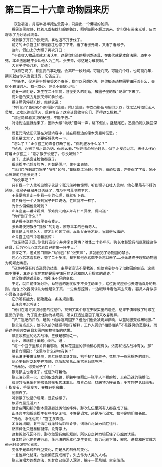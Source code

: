 # 第二百二十六章 动物园来历
        夜色凄迷，月亮半遮半掩在云雾中，只露出一个模糊的轮廓。
       猴园漆黑寂静，挂着几盏捕蚊灯般的路灯，照明范围不超过两米，非但没有带来光明，反而增添了几分诡异阴森。
       听到猴子开口的张元清，再也迈不开步伐了。
       前方的止杀宫主和银瑶郡主也停了下来，看了看张元清，又看了看猴子。
       这时，假山上的大猴子再次开口：
       “不能收入物品栏就无法认主，这是你打造的规则类道具，在古代就是本命法器。原主不死，本命法器是不会认他人为主的。张天师，你这是为难我啊。”
       大猴子停顿几秒，又道：
       “我和它说了，有重要的事处理，会离开一段时间，可能几天，可能几个月，也可能几年，期间就由你来当管理员，它答应了。
       “狗长老，伱若是不想接受这个责任，我可以另想办法，但你知道动物园里镇压着什么，交给不靠谱的人，我不放心，你也不会放心吧。”
       这是一段对话，发生在二十年前，甚至更久的对话，被园子里的猴“记录”下来了。
       而对话的双方是张天师和狗长老。
       猴子照例停顿几秒，继续说道：
       “你们四个当初就不该闯那个遗迹，闯了遗迹，释放出那些可怕的东西，既无法将他们送入灵境，又难以彻底湮灭，现在打造了这座道具收容它们，弄得这么尴尬。”
       “那里隐藏着灵境的秘密，不能不去。”
       对话到这里就结束了，因为大猴“吱吱”怪叫一声，跳下假山，竖起尾巴，迅捷的跑入猴园深处。
       而张元清依旧沉浸在对话内容中，站在栅栏边的灌木旁垂眸沉思。：
       信息量太大了，他要好好思考一下。
       “怎么了？”止杀宫主的声音打断了他，“你到底发什么呆？”
       “姐姐，这猴子刚才说的话，你怎么看.”张元清忽然抬起头，似乎才反应过来，表情古怪的盯着止杀宫主：“刚才猴子说话了，你没听到？”
       这下，止杀宫主脸色都变了。
       银瑶郡主也想变脸色，但她是阴尸，做不出表情。
       “我们只听到那只猴子‘吱吱’的叫.”银瑶郡主抬起小喇叭，说的后面，声音弱了下去，她小心翼翼的打量张元清：
       “你没事吧？”
       只有我一个人能听见猴子说话？张元清神色惊愕，听到猴子口吐人言时，他心里虽有不好的预感，但猴子已经开口说话了，成为不可更改的事实。
       于是便抱着走一步看一步的心理，继续听下去。
       可只有他一个人听到猴子开口说话，性质就不一样了。
       为什么偏偏他能听到？
       止杀宫主一番审视后，没察觉元始天尊有什么异常，便问道：
       “你听到了什么？”
       或许猴子说的内容里会有提示。
       张元清便把猴子“播放”的对话，原原本本的告诉两人。
       银瑶郡主是局外人，既不认识张天师，与狗长老也不熟，当猎奇故事听。
       止杀宫主语气中透着震惊：
       “这座动园子是.你爸打造的？并非来自灵境？难怪二十多年来，狗长老都没有彻底掌控这件道具，因为它心心念念着自己的第一任主人。”
       惊愕之下，差点脱口而出“动物园”和“张天师”，那就触犯了动物园的禁忌。
       它心心念念着我爸，等了二十多年，却不知他永远都不会再回来了……张元清终于理解动物园为何如此幽怨。
       “夜游神没有打造道具的技能，主导者应该不是我爸，但他肯定参与了动物园的创造，这些都不重要，真正让我在意的是园子镇压的诡异和四人组探索的遗迹。”
       他没敢提逍遥组织，怕引来不好的变化。
       不过，就目前情况分析，动物园的器灵似乎不会主动出手，这位器灵应该也要遵循自身的规则，结合上次器灵误认为他是张子真，一边幽怨控诉，一边眼睁睁看他离去来看，器灵本身似乎不具备攻击手段。
       它的所有能力，都隐藏在一条条规则里。
       止杀宫主沉吟道：
       “他们在追寻灵境秘密的过程中，找到了某个存在于现实里的遗迹，结果不慎释放了封印在里面的邪物，为了阻止怪物为祸现实，所以打造这座园子用来收容诡异。
       “员工巡逻的目的，是防止诡异逃离园子？但他们也会被诡异影响，从蓝制服变成黑制服。”
       张元清点点头，他不久前的疑惑得到了解释，工作人员的“相爱相杀”不是器灵的恶趣味，而是这件规则类道具和园内邪物抗衡的结果。
       那股浓雾里的远古战神，应该是邪物之一。
       这时，银瑶郡主举起小喇叭，道：
       “每一个园子里都关押着邪物，菟丝花园里的邪物和心魔有关，浓雾和远古战神有关，那”
       她看向猴园：“这里与什么邪物有关？”
       张元清正要做出猜测，忽然感觉浑身发痒，抬手挠了挠脖子，竟抓下一簇黑褐色的绒毛。
       他心里顿时泛起不祥预感，然后就听见止杀宫主的惊呼声：
       “元元始，你变猴子了！！”
       银瑶郡主也看傻了，怔怔的盯着他。
       张元清心里一沉，立刻取出鬼镜，铜镜中映照出一张半人半猴的脸，且在迅速的猿猴化。
       脸部的毛囊里有黑褐色的猴毛快速生长，眉骨凸起，虹膜转为碎金色，手背同样长出黑毛，十指变长，手掌变窄，脊椎开始弯曲.
       他明白了。
       听到猴子说话的后果，是变成猴子。
       根源力量是诅咒！
       他曾在阴阳镇的副本里遇到过类似的事件，那次队伍里所有人都变成了猫。
       止杀宫主和银瑶郡主有些手足无措，不管是诅咒，还是净化诅咒，都不是她们擅长的。
       “元始，净化诅咒！”宫主疾声道。
       不用她提醒，张元清已经运转纯阳洗身录，调动日之神力镇压诅咒。
       然而异化只是稍稍凝滞，没有停止。
       这和菟丝花园不同，那次他没有触犯规则，所以日之神力镇压住了心魔的诱惑。
       身体的异化仍在进行着，张元清的思维也发生变化，智力迅速下降，攀爬、进食和睡觉成为他此时最渴望的东西。
       变化不是单纯的外型变化，而是从内到外的变化。
       一旦他异化结束，他会彻底变成猴子，失去作为人类的人格。
       张元清竭力的想办法，但智商已经滑入深渊，脑子一团浆糊，空空荡荡。
